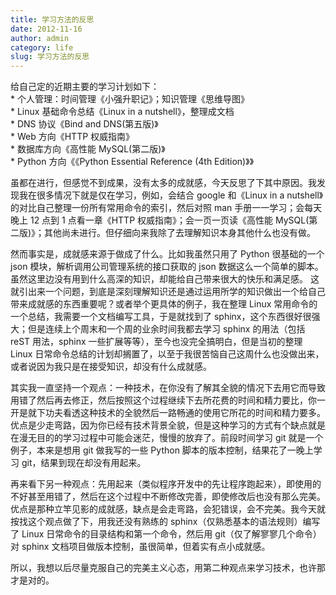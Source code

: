 ```yaml
---
title: 学习方法的反思
date: 2012-11-16
author: admin
category: life
slug: 学习方法的反思
---
```


给自己定的近期主要的学习计划如下：  
\* 个人管理：时间管理《小强升职记》；知识管理《思维导图》  
\* Linux 基础命令总结《Linux in a nutshell》，整理成文档  
\* DNS 协议《Bind and DNS(第五版)》  
\* Web 方向《HTTP 权威指南》  
\* 数据库方向《高性能 MySQL(第二版)》  
\* Python 方向《《Python Essential Reference (4th Edition)》》

虽都在进行，但感觉不到成果，没有太多的成就感，今天反思了下其中原因。我发现我在很多情况下就是仅在学习，例如，会结合 google 和《Linux
in a
nutshell》的对比自己整理一份所有常用命令的索引，然后对照 man 手册一一学习；会每天晚上 12 点到 1 点看一章《HTTP 权威指南》；会一页一页读《高性能 MySQL(第二版)》；其他尚未进行。但仔细向来我除了去理解知识本身其他什么也没有做。

然而事实是，成就感来源于做成了什么。比如我虽然只用了 Python 很基础的一个 json 模块，解析调用公司管理系统的接口获取的 json 数据这么一个简单的脚本。虽然这里边没有用到什么高深的知识，却能给自己带来很大的快乐和满足感。
这就引出来一个问题，到底是深刻理解知识还是通过运用所学的知识做出一个给自己带来成就感的东西重要呢？或者举个更具体的例子，我在整理 Linux 常用命令的一个总结，我需要一个文档编写工具，于是就找到了 sphinx，这个东西很好很强大；但是连续上个周末和一个周的业余时间我都去学习 sphinx 的用法（包括 reST 用法，sphinx 一些扩展等等），至今也没完全搞明白，但是当初的整理 Linux 日常命令总结的计划却搁置了，以至于我很苦恼自己这周什么也没做出来，或者说因为我只是在接受知识，却没有什么成就感。

其实我一直坚持一个观点：一种技术，在你没有了解其全貌的情况下去用它而导致用错了然后再去修正，然后按照这个过程继续下去所花费的时间和精力要比，你一开是就下功夫看透这种技术的全貌然后一路畅通的使用它所花的时间和精力要多。优点是少走弯路，因为你已经有技术背景全貌，但是这种学习的方式有个缺点就是在漫无目的的学习过程中可能会迷茫，慢慢的放弃了。前段时间学习 git 就是一个例子，本来是想用 git 做我写的一些 Python 脚本的版本控制，结果花了一晚上学习 git，结果到现在却没有用起来。

再来看下另一种观点：先用起来（类似程序开发中的先让程序跑起来），即使用的不好甚至用错了，然后在这个过程中不断修改完善，即使修改后也没有那么完美。优点是那种立竿见影的成就感，缺点是会走弯路，会犯错误，会不完美。我今天就按找这个观点做了下，用我还没有熟练的 sphinx（仅熟悉基本的语法规则）编写了 Linux 日常命令的目录结构和第一个命令，然后用 git（仅了解寥寥几个命令）对 sphinx 文档项目做版本控制，虽很简单，但着实有点小成就感。

所以，我想以后尽量克服自己的完美主义心态，用第二种观点来学习技术，也许那才是对的。
